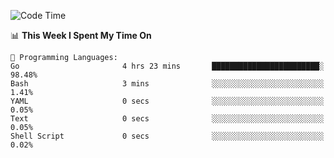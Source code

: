 <!--START_SECTION:waka-->
![Code Time](http://img.shields.io/badge/Code%20Time-314%20hrs%2035%20mins-blue)

📊 **This Week I Spent My Time On** 

```text
💬 Programming Languages: 
Go                       4 hrs 23 mins       ████████████████████████░   98.48% 
Bash                     3 mins              ░░░░░░░░░░░░░░░░░░░░░░░░░   1.41% 
YAML                     0 secs              ░░░░░░░░░░░░░░░░░░░░░░░░░   0.05% 
Text                     0 secs              ░░░░░░░░░░░░░░░░░░░░░░░░░   0.05% 
Shell Script             0 secs              ░░░░░░░░░░░░░░░░░░░░░░░░░   0.02%

```


<!--END_SECTION:waka-->